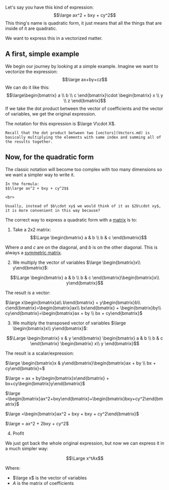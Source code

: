Let's say you have this kind of expression:
$$\large ax^2 + bxy + cy^2$$
This thing's name is quadratic form, it just means that all the things that are inside of it are quadratic.

We want to express this in a vectorized matter.


## A first, simple example

We begin our journey by looking at a simple example.
Imagine we want to vectorize the expression:
$$\large ax+by+cz$$
We can do it like this:
$$\large\begin{bmatrix}
a \\ b \\ c
\end{bmatrix}\cdot
\begin{bmatrix}
x \\ y \\ z
\end{bmatrix}$$
If we take the dot product between the vector of coefficients and the vector of variables, we get the original expression.

The notation for this expression is $\large V\cdot X$.


```ad-hint
Recall that the dot product between two [vectors](Vectors.md) is basically multiplying the elements with same index and summing all of the results together.
```


## Now, for the quadratic form

The classic notation will become too complex with too many dimensions so we want a simpler way to write it.

```ad-info
In the formula:
$$\large ax^2 + bxy + cy^2$$

<br>

Usually, instead of $b\cdot xy$ we would think of it as $2b\cdot xy$, it is more convenient in this way because?
```

The correct way to express a quadratic form with a [matrix](Matrix.md) is to:
1. Take a 2x2 matrix:
$$\Large \begin{bmatrix}
a & b \\
b & c
\end{bmatrix}$$

Where $a$ and $c$ are on the diagonal, and $b$ is on the other diagonal.
This is always a [symmetric matrix](Symmetric%20matrix.md).

2. We multiply the vector of variables $\large \begin{bmatrix}x\\ y\end{bmatrix}$:

$$\Large \begin{bmatrix}
a & b \\
b & c
\end{bmatrix}\begin{bmatrix}x\\ y\end{bmatrix}$$

The result is a vector:

$\large x\begin{bmatrix}a\\ b\end{bmatrix} + y\begin{bmatrix}b\\ c\end{bmatrix}=\begin{bmatrix}ax\\ bx\end{bmatrix} + \begin{bmatrix}by\\ cy\end{bmatrix}=\begin{bmatrix}ax + by \\ bx + cy\end{bmatrix}$


3. We multiply the transposed vector of variables $\large \begin{bmatrix}x\\ y\end{bmatrix}$:

$$\Large 
\begin{bmatrix}
x & y
\end{bmatrix}
\begin{bmatrix}
a & b \\
b & c
\end{bmatrix}
\begin{bmatrix} 
x\\ y
\end{bmatrix}$$

The result is a scalar/expression:

$\large \begin{bmatrix}x & y\end{bmatrix}\begin{bmatrix}ax + by \\ bx + cy\end{bmatrix}=$

$\large = ax + by\begin{bmatrix}x\end{bmatrix} + bx+cy\begin{bmatrix}y\end{bmatrix}$

$\large =\begin{bmatrix}ax^2+bxy\end{bmatrix}+\begin{bmatrix}bxy+cy^2\end{bmatrix}$

$\large =\begin{bmatrix}ax^2 + bxy + bxy + cy^2\end{bmatrix}$

$\large = ax^2 + 2bxy + cy^2$


4. Profit

We just got back the whole original expression, but now we can express it in a much simpler way:

$$\Large x^tAx$$

Where:
- $\large x$ is the vector of variables
- $A$ is the matrix of coefficients
